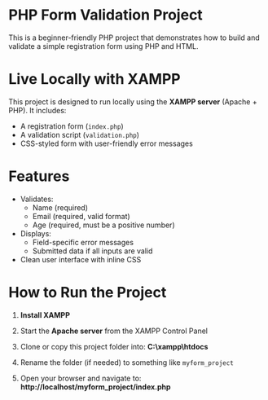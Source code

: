 # PHP Form Validation Project

This is a beginner-friendly PHP project that demonstrates how to build and validate a simple registration form using PHP and HTML.

# Live Locally with XAMPP

This project is designed to run locally using the **XAMPP server** (Apache + PHP). It includes:

- A registration form (`index.php`)
- A validation script (`validation.php`)
- CSS-styled form with user-friendly error messages
  

# Features

- Validates:
  - Name (required)
  - Email (required, valid format)
  - Age (required, must be a positive number)
- Displays:
  - Field-specific error messages
  - Submitted data if all inputs are valid
- Clean user interface with inline CSS


# How to Run the Project

1. **Install XAMPP**
  
2. Start the **Apache server** from the XAMPP Control Panel
  
3. Clone or copy this project folder into:
     **C:\xampp\htdocs**

4. Rename the folder (if needed) to something like `myform_project`

5. Open your browser and navigate to:
     **http://localhost/myform_project/index.php**



